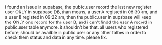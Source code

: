 i found an issue in supabase, the public.user record the last new register user ONLY in supabase DB, than means, a user A registed in 08:30 am, and a user B registed in 09:22 am, then the public.user in supabase will keep the ONLY one record for the user B, and i can't findd the user A record in public.user table anymore. it shouldn't be that. all users who registered before, should be availble in public.user or any other talbes in order to check them status and data in any time. please fix.